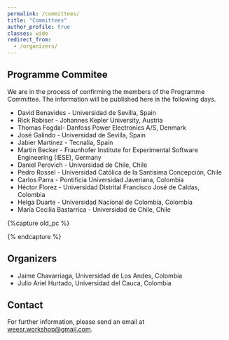 ```yaml
---
permalink: /committees/
title: "Committees"
author_profile: true
classes: wide
redirect_from: 
  - /organizers/
---
```



## Programme Commitee

We are in the process of confirming the members of the Programme Committee. 
The information will be published here in the following days.

* David Benavides - Universidad de Sevilla, Spain
* Rick Rabiser - Johannes Kepler University, Austria 
* Thomas Fogdal- Danfoss Power Electronics A/S, Denmark
* José Galindo - Universidad de Sevilla, Spain 
* Jabier Martinez - Tecnalia, Spain
* Martin Becker - Fraunhofer Institute for Experimental Software Engineering (IESE), Germany 
* Daniel Perovich - Universidad de Chile, Chile 
* Pedro Rossel - Universidad Católica de la Santísima Concepción, Chile 
* Carlos Parra - Pontificia Universidad Javeriana, Colombia
* Héctor Florez - Universidad Distrital Francisco José de Caldas, Colombia
* Helga Duarte - Universidad Nacional de Colombia, Colombia
* María Cecilia Bastarrica - Universidad de Chile, Chile

{%capture old_pc %}
<!--
* David Benavides - Universidad de Sevilla, Spain
* Carlos Arce Lopera - Universidad ICESI, Colombia
* Marianne Huchard - LIRMM, Université de Montpellier and CNRS, France
* María Constanza Pabón - Pontificia Universidad Javeriana, Colombia
* María Constanza Pabón - Pontificia Universidad Javeriana, Colombia
* Germán Urrego - Universidad de Antioquia, Colombia
* Leticia Montalvillo -  IKERLAN, Spain
* Helga Duarte - Universidad Nacional de Colombia, Colombia

* Elena Epure - Research Scientist, Deezer - France
* Francisco Álvarez Rodríguez - Universidad Autónoma de Aguascalientes, Mexico 
* Patricia Paderewski - Universidad de Granada, Spain 
* Juan Manuel Murillo Rodríguez - University of Extremadura, Spain
* Jose García-Alonso, Universidad de Extremadura, Spain
* Alicia Mon, Universidad Nacional de la Matanza, Argentina
* César A. Collazos - Universidad del Cauca, Colombia
* José Barros - Universidad de Vigo, Spain
-->
{% endcapture %}

## Organizers
* Jaime Chavarriaga, Universidad de Los Andes, Colombia
* Julio Ariel Hurtado, Universidad del Cauca, Colombia

## Contact
For further information, please send an email at [weesr.workshop@gmail.com](mailto:weesr.workshop@gmail.com).

